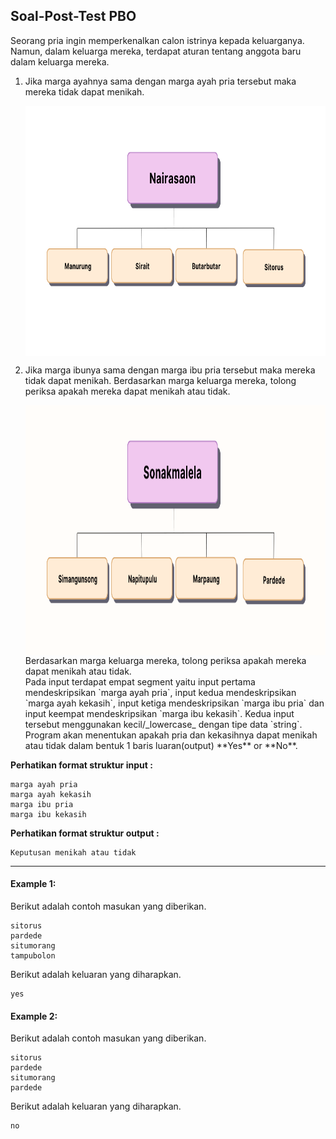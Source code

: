 ## Soal-Post-Test PBO

Seorang pria ingin memperkenalkan calon istrinya kepada keluarganya. Namun, dalam keluarga mereka, terdapat aturan tentang anggota baru dalam keluarga mereka.

1. Jika marga ayahnya sama dengan marga ayah pria tersebut maka mereka tidak dapat menikah.

   <img src="https://github.com/danismg/Soal-Pre-Test/blob/main/img/Img_PBO_1.png.png" align="center" height="400" width="750">
3. Jika marga ibunya sama dengan marga ibu pria tersebut maka mereka tidak dapat menikah.
   Berdasarkan marga keluarga mereka, tolong periksa apakah mereka dapat menikah atau tidak.

   <img src="https://github.com/danismg/Soal-Pre-Test/blob/main/img/Img_PBO_2.png.png" align="center" height="400" width="750">
   <br>
   Berdasarkan marga keluarga mereka, tolong periksa apakah mereka dapat menikah atau tidak.
   <br>
   Pada input terdapat empat segment yaitu input pertama mendeskripsikan `marga ayah pria`, input kedua mendeskripsikan `marga ayah kekasih`, input ketiga mendeskripsikan `marga ibu pria` dan input keempat mendeskripsikan `marga ibu kekasih`. Kedua input tersebut menggunakan kecil/_lowercase_ dengan tipe data `string`. Program akan menentukan apakah pria dan kekasihnya dapat menikah atau tidak dalam bentuk 1 baris luaran(output) **Yes** or **No**.
   <br>

**Perhatikan format struktur input :**

```
marga ayah pria
marga ayah kekasih
marga ibu pria
marga ibu kekasih

```

**Perhatikan format struktur output :**

```
Keputusan menikah atau tidak

```

<hr>

#### Example 1:

Berikut adalah contoh masukan yang diberikan.

```
sitorus
pardede
situmorang
tampubolon

```

Berikut adalah keluaran yang diharapkan.

```
yes

```

#### Example 2:

Berikut adalah contoh masukan yang diberikan.

```
sitorus
pardede
situmorang
pardede

```

Berikut adalah keluaran yang diharapkan.

```
no

```
